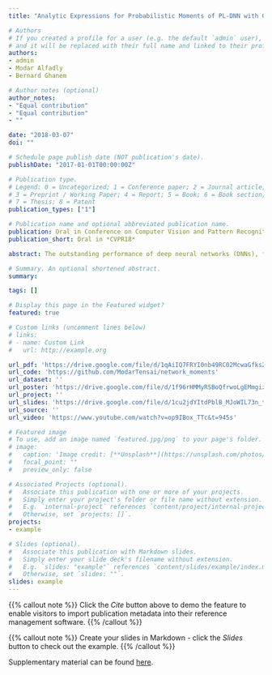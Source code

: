 ```yaml
---
title: "Analytic Expressions for Probabilistic Moments of PL-DNN with Gaussian Input"

# Authors
# If you created a profile for a user (e.g. the default `admin` user), write the username (folder name) here 
# and it will be replaced with their full name and linked to their profile.
authors:
- admin
- Modar Alfadly
- Bernard Ghanem

# Author notes (optional)
author_notes:
- "Equal contribution"
- "Equal contribution"
- ""

date: "2018-03-07"
doi: ""

# Schedule page publish date (NOT publication's date).
publishDate: "2017-01-01T00:00:00Z"

# Publication type.
# Legend: 0 = Uncategorized; 1 = Conference paper; 2 = Journal article;
# 3 = Preprint / Working Paper; 4 = Report; 5 = Book; 6 = Book section;
# 7 = Thesis; 8 = Patent
publication_types: ["1"]

# Publication name and optional abbreviated publication name.
publication: Oral in Conference on Computer Vision and Pattern Recognition (CVPR16), IEEE.
publication_short: Oral in *CVPR18*

abstract: The outstanding performance of deep neural networks (DNNs), for the visual recognition task in particular, has been demonstrated on several large-scale benchmarks. This performance has immensely strengthened the line of research that aims to understand and analyze the driving reasons behind the effectiveness of these networks. One impor- tant aspect of this analysis has recently gained much attention, namely the reaction of a DNN to noisy input. This has spawned research on developing adversarial input attacks as well as training strategies that make DNNs more robust against these attacks. To this end, we derive in this paper exact analytic expressions for the first and second moments (mean and variance) of a small piecewise linear (PL) network (Affine, ReLU, Affine) subject to general Gaussian input. We experimentally show that these expressions are tight under simple linearizations of deeper PL-DNNs, especially popular architectures in the literature (e.g. LeNet and AlexNet). Extensive experiments on image classifica- tion show that these expressions can be used to study the behaviour of the output mean of the logits for each class, the interclass confusion and the pixel-level spatial noise sensitivity of the network. Moreover, we show how these expres- sions can be used to systematically construct targeted and non-targeted adversarial attacks.

# Summary. An optional shortened abstract.
summary: 

tags: []

# Display this page in the Featured widget?
featured: true

# Custom links (uncomment lines below)
# links:
# - name: Custom Link
#   url: http://example.org

url_pdf: 'https://drive.google.com/file/d/1qAiIQ7FRYI0nb49RC02McwaGfks2pafe/view?usp=sharing'
url_code: 'https://github.com/ModarTensai/network_moments'
url_dataset: ''
url_poster: 'https://drive.google.com/file/d/1f96rHMMyRSBoQfrwoLgEMmgizZbMXATQ/view?usp=sharing'
url_project: ''
url_slides: 'https://drive.google.com/file/d/1cu2jdYItdPblB_MJoWIL73n_tDtRy0xV/view?usp=sharing'
url_source: ''
url_video: 'https://www.youtube.com/watch?v=op9IBox_TTc&t=945s'

# Featured image
# To use, add an image named `featured.jpg/png` to your page's folder. 
# image:
#   caption: 'Image credit: [**Unsplash**](https://unsplash.com/photos/pLCdAaMFLTE)'
#   focal_point: ""
#   preview_only: false

# Associated Projects (optional).
#   Associate this publication with one or more of your projects.
#   Simply enter your project's folder or file name without extension.
#   E.g. `internal-project` references `content/project/internal-project/index.md`.
#   Otherwise, set `projects: []`.
projects:
- example

# Slides (optional).
#   Associate this publication with Markdown slides.
#   Simply enter your slide deck's filename without extension.
#   E.g. `slides: "example"` references `content/slides/example/index.md`.
#   Otherwise, set `slides: ""`.
slides: example
---
```


{{% callout note %}}
Click the *Cite* button above to demo the feature to enable visitors to import publication metadata into their reference management software.
{{% /callout %}}

{{% callout note %}}
Create your slides in Markdown - click the *Slides* button to check out the example.
{{% /callout %}}

Supplementary material can be found [here](https://drive.google.com/file/d/17tGxceooVTT0JFkBsQjsh3h529U7yI1v/view?usp=sharing).
